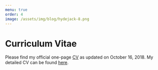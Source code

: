 ```yaml
---
menu: true
order: 4
image: /assets/img/blog/hydejack-8.png
---
```


# Curriculum Vitae

Please find my official one-page [CV](assets/cv.pdf) as updated on October 16, 2018.
My detailed CV can be found [here](assets/cv_long.pdf).



